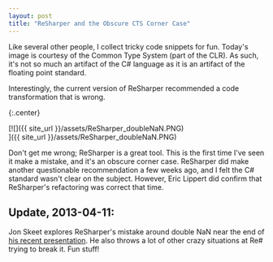 ```yaml
---
layout: post
title: "ReSharper and the Obscure CTS Corner Case"
---
```

Like several other people, I collect tricky code snippets for fun. Today's image is courtesy of the Common Type System (part of the CLR). As such, it's not so much an artifact of the C# language as it is an artifact of the floating point standard.

Interestingly, the current version of ReSharper recommended a code transformation that is wrong.

{:.center}

[![]({{ site_url }}/assets/ReSharper_doubleNaN.PNG)  
]({{ site_url }}/assets/ReSharper_doubleNaN.PNG)

Don't get me wrong; ReSharper is a great tool. This is the first time I've seen it make a mistake, and it's an obscure corner case. ReSharper did make another questionable recommendation a few weeks ago, and I felt the C# standard wasn't clear on the subject. However, Eric Lippert did confirm that ReSharper's refactoring was correct that time.

## Update, 2013-04-11:

Jon Skeet explores ReSharper's mistake around double NaN near the end of [his recent presentation](http://tv.jetbrains.net/videocontent/jon-skeet-inspects-resharper). He also throws a lot of other crazy situations at Re# trying to break it. Fun stuff!

